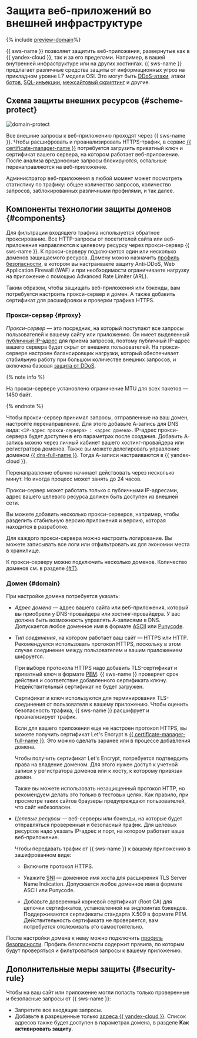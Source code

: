 # Защита веб-приложений во внешней инфраструктуре

{% include [preview-domain](../../_includes/smartwebsecurity/preview-domain.md)%}

{{ sws-name }} позволяет защитить веб-приложения, развернутые как в {{ yandex-cloud }}, так и за его пределами. Например, в вашей внутренней инфраструктуре или на других хостингах. {{ sws-name }} предлагает различные средства защиты от информационных угроз на прикладном уровне L7 модели OSI. Это могут быть [DDoS-атаки](../../glossary/ddos.md), атаки [ботов](https://ru.wikipedia.org/wiki/Ботнет), [SQL-инъекции](https://ru.wikipedia.org/wiki/Внедрение_SQL-кода), [межсайтовый скриптинг](https://ru.wikipedia.org/wiki/Межсайтовый_скриптинг) и другие.

## Схема защиты внешних ресурсов {#scheme-protect}

![domain-protect](../../_assets/smartwebsecurity/domain-protect.svg)

Все внешние запросы к веб-приложению проходят через {{ sws-name }}. Чтобы расшифровать и проанализировать HTTPS-трафик, в сервис [{{ certificate-manager-name }}](../../certificate-manager/) потребуется загрузить приватный ключ и сертификат вашего сервера, на котором работает веб-приложение. После анализа вредоносные запросы блокируются, остальные перенаправляются на веб-приложение.

Администратор веб-приложения в любой момент может посмотреть статистику по трафику: общее количество запросов, количество запросов, заблокированных различными профилями, и так далее.

## Компоненты технологии защиты доменов {#components}

Для фильтрации входящего трафика используется обратное проксирование. Все HTTP-запросы от посетителей сайта или веб-приложения направляются к целевому ресурсу через прокси-сервер {{ sws-name }}. К прокси-серверу подключается один или несколько доменов защищаемого ресурса. Домену можно назначить [профиль безопасности](profiles.md), в котором вы настраиваете защиту Anti-DDoS, Web Application Firewall (WAF) и при необходимости ограничиваете нагрузку на приложение с помощью Advanced Rate Limiter (ARL).

Таким образом, чтобы защищать веб-приложения или бэкенды, вам потребуется настроить прокси-сервер и домен. А также добавить сертификат для расшифровки и проверки трафика HTTPS.

### Прокси-сервер {#proxy}

_Прокси-сервер_ — это посредник, на который поступают все запросы пользователей к вашему сайту или приложению. Он имеет выделенный [публичный IP-адрес](../../vpc/concepts/address.md#public-addresses) для приема запросов, поэтому публичный IP-адрес вашего сервера будет скрыт от внешних пользователей. На прокси-сервере настроен балансировщик нагрузки, который обеспечивает стабильную работу при большом количестве внешних запросов, и включена базовая [защита от DDoS](../../vpc/ddos-protection/).

{% note info %}

На прокси-сервере установлено ограничение MTU для всех пакетов — 1450 байт.

{% endnote %}

Чтобы прокси-сервер принимал запросы, отправленные на ваш домен, настройте перенаправление. Для этого добавьте А-запись для DNS вида: `<IP-адрес прокси-сервера> : <адрес домена>`. IP-адрес прокси-сервера будет доступен в его параметрах после создания. Добавить А-запись можно через личный кабинет вашего хостинг-провайдера или регистратора доменов. Также вы можете делегировать управление доменом [{{ dns-full-name }}](../../dns/). Тогда А-записи настраиваются в {{ yandex-cloud }}.

Перенаправление обычно начинает действовать через несколько минут. Но иногда процесс может занять до 24 часов.

Прокси-сервер может работать только с публичными IP-адресами, адрес вашего целевого ресурса должен быть доступен из внешней сети.

Вы можете добавить несколько прокси-серверов, например, чтобы разделить стабильную версию приложения и версию, которая находится в разработке.

Для каждого прокси-сервера можно настроить логирование. Вы можете записывать все логи или отфильтровать их для экономии места в хранилище.

К прокси-серверу можно подключить несколько доменов. Количество доменов см. в разделе [{#T}](limits.md).

### Домен {#domain}

При настройке домена потребуется указать:

* _Адрес домена_ — адрес вашего сайта или веб-приложения, который вы приобрели у DNS-провайдера или хостинг-провайдера. У вас должна быть возможность управлять А-записями в DNS. Допускается любое доменное имя в формате [ASCII](https://wikipedia.org/wiki/ASCII) или [Punycode](https://wikipedia.org/wiki/Punycode).

* _Тип соединения_, на котором работает ваш сайт — HTTPS или HTTP. Рекомендуется использовать протокол HTTPS, поскольку в этом случае соединение между пользователем и вашим приложением шифруется.

    При выборе протокола HTTPS надо добавить TLS-сертификат и приватный ключ в формате [PEM](https://wikipedia.org/wiki/Privacy-Enhanced_Mail). {{ sws-name }} проверяет срок действия и соответствие добавленного сертификата ключу. Недействительный сертификат не будет загружен.

    Сертификат и ключ используются для терминирования TLS-соединения от пользователя к вашему приложению. Чтобы оценить безопасность трафика, {{ sws-name }} расшифрует и проанализирует трафик.

    Если для вашего приложения еще не настроен протокол HTTPS, вы можете получить сертификат Let's Encrypt в [{{ certificate-manager-full-name }}](../../certificate-manager/operations/managed/cert-create.md). Это можно сделать заранее или в процессе добавления домена.

    Чтобы получить сертификат Let's Encrypt, потребуется подтвердить права на владение доменом. Для этого нужен доступ к учетной записи у регистратора доменов или к хосту, к которому привязан домен.

    Также вы можете использовать незащищенный протокол HTTP, но рекомендуем делать это только в тестовых целях. Как правило, при просмотре таких сайтов браузеры предупреждают пользователей, что сайт небезопасен.
  
* _Целевые ресурсы_ — веб-серверы или бэкенды, на которые будет отправляться проверенный и безопасный трафик. Для целевых ресурсов надо указать IP-адрес и порт, на котором работает ваше веб-приложение.

    Чтобы передавать трафик от {{ sws-name }} к вашему приложению в зашифрованном виде:
    
    * Включите протокол HTTPS.

    * Укажите [SNI](https://wikipedia.org/wiki/Server_Name_Indication) — доменное имя хоста для расширения TLS Server Name Indication. Допускается любое доменное имя в формате ASCII или Punycode. 
    
    * Добавьте доверенный корневой сертификат (Root CA) для цепочки сертификатов, установленной на эндпоинтах бэкендов. Поддерживаются сертификаты стандарта X.509 в формате PEM. Действительность сертификата не проверяется, вам потребуется отслеживать это самостоятельно.

После настройки домена к нему можно подключить [профиль безопасности](profiles.md). Профиль безопасности содержит правила, по которым будут проверяться и фильтроваться запросы к вашему приложению.

## Дополнительные меры защиты {#security-rule}

Чтобы на ваш сайт или приложение могли попасть только проверенные и безопасные запросы от {{ sws-name }}:

* Запретите все входящие запросы.
* Добавьте в разрешенные только [адреса {{ yandex-cloud }}](../../overview/concepts/public-ips.md). Список адресов также будет доступен в параметрах домена, в разделе **Как активировать защиту**.